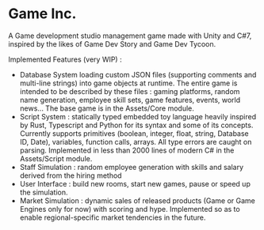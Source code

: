 # Game Inc.

A Game development studio management game made with Unity and C#7, inspired by the likes of Game Dev Story and Game Dev Tycoon.

Implemented Features (very WIP) :
- Database System loading custom JSON files (supporting comments and multi-line strings) into game objects at runtime. 
The entire game is intended to be described by these files : gaming platforms, random name generation, employee skill sets, game features, events, world news...
The base game is in the Assets/Core module.
- Script System : statically typed embedded toy language heavily inspired by Rust, Typescript and Python for its syntax and some of its concepts.
Currently supports primitives (boolean, integer, float, string, Database ID, Date), variables, function calls, arrays. All type errors are caught on parsing.
Implemented in less than 2000 lines of modern C# in the Assets/Script module.
- Staff Simulation : random employee generation with skills and salary derived from the hiring method
- User Interface : build new rooms, start new games, pause or speed up the simulation.
- Market Simulation : dynamic sales of released products (Game or Game Engines only for now) with scoring and hype.
Implemented so as to enable regional-specific market tendencies in the future.
